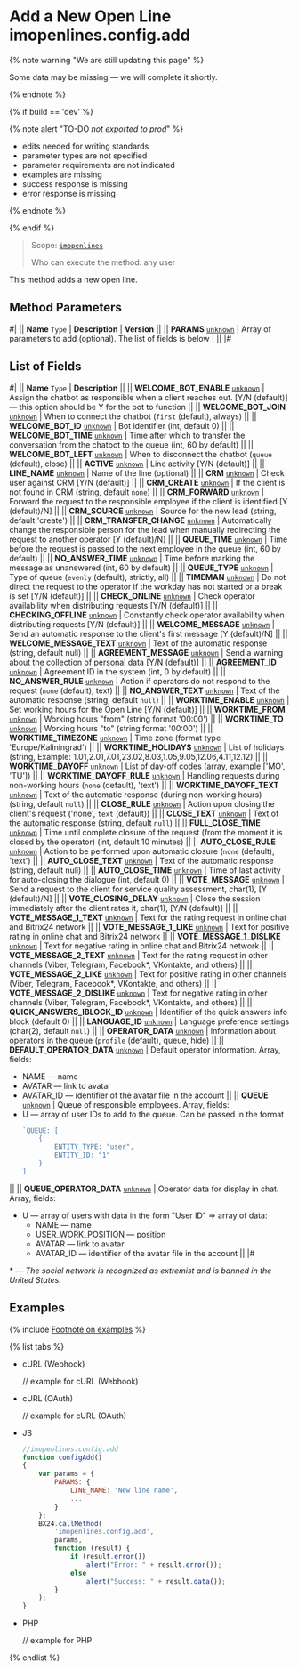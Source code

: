 # Add a New Open Line imopenlines.config.add

{% note warning "We are still updating this page" %}

Some data may be missing — we will complete it shortly.

{% endnote %}

{% if build == 'dev' %}

{% note alert "TO-DO _not exported to prod_" %}

- edits needed for writing standards
- parameter types are not specified
- parameter requirements are not indicated
- examples are missing
- success response is missing
- error response is missing

{% endnote %}

{% endif %}

> Scope: [`imopenlines`](../../scopes/permissions.md)
>
> Who can execute the method: any user

This method adds a new open line.

## Method Parameters

#|
|| **Name**
`Type`  | **Description** | **Version** ||
|| **PARAMS**
[`unknown`](../../data-types.md) | Array of parameters to add (optional). The list of fields is below | ||
|#

## List of Fields

#|
|| **Name**
`Type` | **Description** ||
|| **WELCOME_BOT_ENABLE**
[`unknown`](../../data-types.md) | Assign the chatbot as responsible when a client reaches out. [Y/N (default)] — this option should be Y for the bot to function ||
|| **WELCOME_BOT_JOIN**
[`unknown`](../../data-types.md) | When to connect the chatbot (`first` (default), always) ||
|| **WELCOME_BOT_ID**
[`unknown`](../../data-types.md) | Bot identifier (int, default 0) ||
|| **WELCOME_BOT_TIME**
[`unknown`](../../data-types.md) | Time after which to transfer the conversation from the chatbot to the queue (int, 60 by default) ||
|| **WELCOME_BOT_LEFT**
[`unknown`](../../data-types.md) | When to disconnect the chatbot (`queue` (default), close) ||
|| **ACTIVE**
[`unknown`](../../data-types.md) | Line activity [Y/N (default)] ||
|| **LINE_NAME**
[`unknown`](../../data-types.md) | Name of the line (optional) ||
|| **CRM**
[`unknown`](../../data-types.md) | Check user against CRM [Y/N (default)] ||
|| **CRM_CREATE**
[`unknown`](../../data-types.md) | If the client is not found in CRM (string, default `none`) ||
|| **CRM_FORWARD**
[`unknown`](../../data-types.md) | Forward the request to the responsible employee if the client is identified [Y (default)/N] ||
|| **CRM_SOURCE**
[`unknown`](../../data-types.md) | Source for the new lead (string, default 'create') ||
|| **CRM_TRANSFER_CHANGE**
[`unknown`](../../data-types.md) | Automatically change the responsible person for the lead when manually redirecting the request to another operator [Y (default)/N] ||
|| **QUEUE_TIME**
[`unknown`](../../data-types.md) | Time before the request is passed to the next employee in the queue (int, 60 by default) ||
|| **NO_ANSWER_TIME**
[`unknown`](../../data-types.md) | Time before marking the message as unanswered (int, 60 by default) ||
|| **QUEUE_TYPE**
[`unknown`](../../data-types.md) | Type of queue (`evenly` (default), strictly, all) ||
|| **TIMEMAN**
[`unknown`](../../data-types.md) | Do not direct the request to the operator if the workday has not started or a break is set [Y/N (default)] ||
|| **CHECK_ONLINE**
[`unknown`](../../data-types.md) | Check operator availability when distributing requests [Y/N (default)] ||
|| **CHECKING_OFFLINE**
[`unknown`](../../data-types.md) | Constantly check operator availability when distributing requests [Y/N (default)] ||
|| **WELCOME_MESSAGE**
[`unknown`](../../data-types.md) | Send an automatic response to the client's first message [Y (default)/N] ||
|| **WELCOME_MESSAGE_TEXT**
[`unknown`](../../data-types.md) | Text of the automatic response (string, default null) ||
|| **AGREEMENT_MESSAGE**
[`unknown`](../../data-types.md) | Send a warning about the collection of personal data [Y/N (default)] ||
|| **AGREEMENT_ID**
[`unknown`](../../data-types.md) | Agreement ID in the system (int, 0 by default) ||
|| **NO_ANSWER_RULE**
[`unknown`](../../data-types.md) | Action if operators do not respond to the request (`none` (default), text) ||
|| **NO_ANSWER_TEXT**
[`unknown`](../../data-types.md) | Text of the automatic response (string, default `null`) ||
|| **WORKTIME_ENABLE**
[`unknown`](../../data-types.md) | Set working hours for the Open Line [Y/N (default)] ||
|| **WORKTIME_FROM**
[`unknown`](../../data-types.md) | Working hours "from" (string format '00:00') ||
|| **WORKTIME_TO**
[`unknown`](../../data-types.md) | Working hours "to" (string format '00:00') ||
|| **WORKTIME_TIMEZONE**
[`unknown`](../../data-types.md) | Time zone (format type 'Europe/Kaliningrad') ||
|| **WORKTIME_HOLIDAYS**
[`unknown`](../../data-types.md) | List of holidays (string, Example: 1.01,2.01,7.01,23.02,8.03,1.05,9.05,12.06,4.11,12.12) ||
|| **WORKTIME_DAYOFF**
[`unknown`](../../data-types.md) | List of day-off codes (array, example ['MO', 'TU']) ||
|| **WORKTIME_DAYOFF_RULE**
[`unknown`](../../data-types.md) | Handling requests during non-working hours (`none` (default), 'text') ||
|| **WORKTIME_DAYOFF_TEXT**
[`unknown`](../../data-types.md) | Text of the automatic response (during non-working hours) (string, default `null`) ||
|| **CLOSE_RULE**
[`unknown`](../../data-types.md) | Action upon closing the client's request ('none', `text` (default)) ||
|| **CLOSE_TEXT**
[`unknown`](../../data-types.md) | Text of the automatic response (string, default `null`) ||
|| **FULL_CLOSE_TIME**
[`unknown`](../../data-types.md) | Time until complete closure of the request (from the moment it is closed by the operator) (int, default 10 minutes) ||
|| **AUTO_CLOSE_RULE**
[`unknown`](../../data-types.md) | Action to be performed upon automatic closure (`none` (default), 'text') ||
|| **AUTO_CLOSE_TEXT**
[`unknown`](../../data-types.md) | Text of the automatic response (string, default null) ||
|| **AUTO_CLOSE_TIME**
[`unknown`](../../data-types.md) | Time of last activity for auto-closing the dialogue (int, default 0) ||
|| **VOTE_MESSAGE**
[`unknown`](../../data-types.md) | Send a request to the client for service quality assessment, char(1), [Y (default)/N] ||
|| **VOTE_CLOSING_DELAY**
[`unknown`](../../data-types.md) | Close the session immediately after the client rates it, char(1), [Y/N (default)] ||
|| **VOTE_MESSAGE_1_TEXT**
[`unknown`](../../data-types.md) | Text for the rating request in online chat and Bitrix24 network ||
|| **VOTE_MESSAGE_1_LIKE**
[`unknown`](../../data-types.md) | Text for positive rating in online chat and Bitrix24 network ||
|| **VOTE_MESSAGE_1_DISLIKE**
[`unknown`](../../data-types.md) | Text for negative rating in online chat and Bitrix24 network ||
|| **VOTE_MESSAGE_2_TEXT**
[`unknown`](../../data-types.md) | Text for the rating request in other channels (Viber, Telegram, Facebook*, VKontakte, and others) ||
|| **VOTE_MESSAGE_2_LIKE**
[`unknown`](../../data-types.md) | Text for positive rating in other channels (Viber, Telegram, Facebook*, VKontakte, and others) ||
|| **VOTE_MESSAGE_2_DISLIKE**
[`unknown`](../../data-types.md) | Text for negative rating in other channels (Viber, Telegram, Facebook*, VKontakte, and others) ||
|| **QUICK_ANSWERS_IBLOCK_ID**
[`unknown`](../../data-types.md) | Identifier of the quick answers info block (default 0) ||
|| **LANGUAGE_ID**
[`unknown`](../../data-types.md) | Language preference settings (char(2), default `null`) ||
|| **OPERATOR_DATA**
[`unknown`](../../data-types.md) | Information about operators in the queue (`profile` (default), queue, hide) ||
|| **DEFAULT_OPERATOR_DATA**
[`unknown`](../../data-types.md) | Default operator information. Array, fields:
- NAME — name
- AVATAR — link to avatar
- AVATAR_ID — identifier of the avatar file in the account ||
|| **QUEUE**
[`unknown`](../../data-types.md) | Queue of responsible employees. Array, fields:
- U — array of user IDs to add to the queue. Can be passed in the format
    ```js
    `QUEUE: [
        {
            ENTITY_TYPE: "user",
            ENTITY_ID: "1"
        }
    ]
    ```
 ||
|| **QUEUE_OPERATOR_DATA**
[`unknown`](../../data-types.md) | Operator data for display in chat. Array, fields:
- U — array of users with data in the form "User ID" => array of data:
  - NAME — name
  - USER_WORK_POSITION — position
  - AVATAR — link to avatar
  - AVATAR_ID — identifier of the avatar file in the account ||
|#

\* — *The social network is recognized as extremist and is banned in the United States.*

## Examples

{% include [Footnote on examples](../../../_includes/examples.md) %}

{% list tabs %}

- cURL (Webhook)

    // example for cURL (Webhook)

- cURL (OAuth)

    // example for cURL (OAuth)

- JS

    ```js
    //imopenlines.config.add
    function configAdd()
    {
        var params = {
            PARAMS: {
                LINE_NAME: 'New line name',
                ...
            }
        };
        BX24.callMethod(
            'imopenlines.config.add',
            params,
            function (result) {
                if (result.error())
                    alert("Error: " + result.error());
                else
                    alert("Success: " + result.data());
            }
        );
    }
    ```

- PHP

    // example for PHP

{% endlist %}